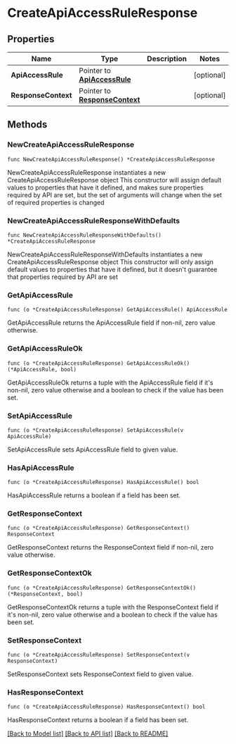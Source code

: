 # CreateApiAccessRuleResponse

## Properties

Name | Type | Description | Notes
------------ | ------------- | ------------- | -------------
**ApiAccessRule** | Pointer to [**ApiAccessRule**](ApiAccessRule.md) |  | [optional] 
**ResponseContext** | Pointer to [**ResponseContext**](ResponseContext.md) |  | [optional] 

## Methods

### NewCreateApiAccessRuleResponse

`func NewCreateApiAccessRuleResponse() *CreateApiAccessRuleResponse`

NewCreateApiAccessRuleResponse instantiates a new CreateApiAccessRuleResponse object
This constructor will assign default values to properties that have it defined,
and makes sure properties required by API are set, but the set of arguments
will change when the set of required properties is changed

### NewCreateApiAccessRuleResponseWithDefaults

`func NewCreateApiAccessRuleResponseWithDefaults() *CreateApiAccessRuleResponse`

NewCreateApiAccessRuleResponseWithDefaults instantiates a new CreateApiAccessRuleResponse object
This constructor will only assign default values to properties that have it defined,
but it doesn't guarantee that properties required by API are set

### GetApiAccessRule

`func (o *CreateApiAccessRuleResponse) GetApiAccessRule() ApiAccessRule`

GetApiAccessRule returns the ApiAccessRule field if non-nil, zero value otherwise.

### GetApiAccessRuleOk

`func (o *CreateApiAccessRuleResponse) GetApiAccessRuleOk() (*ApiAccessRule, bool)`

GetApiAccessRuleOk returns a tuple with the ApiAccessRule field if it's non-nil, zero value otherwise
and a boolean to check if the value has been set.

### SetApiAccessRule

`func (o *CreateApiAccessRuleResponse) SetApiAccessRule(v ApiAccessRule)`

SetApiAccessRule sets ApiAccessRule field to given value.

### HasApiAccessRule

`func (o *CreateApiAccessRuleResponse) HasApiAccessRule() bool`

HasApiAccessRule returns a boolean if a field has been set.

### GetResponseContext

`func (o *CreateApiAccessRuleResponse) GetResponseContext() ResponseContext`

GetResponseContext returns the ResponseContext field if non-nil, zero value otherwise.

### GetResponseContextOk

`func (o *CreateApiAccessRuleResponse) GetResponseContextOk() (*ResponseContext, bool)`

GetResponseContextOk returns a tuple with the ResponseContext field if it's non-nil, zero value otherwise
and a boolean to check if the value has been set.

### SetResponseContext

`func (o *CreateApiAccessRuleResponse) SetResponseContext(v ResponseContext)`

SetResponseContext sets ResponseContext field to given value.

### HasResponseContext

`func (o *CreateApiAccessRuleResponse) HasResponseContext() bool`

HasResponseContext returns a boolean if a field has been set.


[[Back to Model list]](../README.md#documentation-for-models) [[Back to API list]](../README.md#documentation-for-api-endpoints) [[Back to README]](../README.md)


